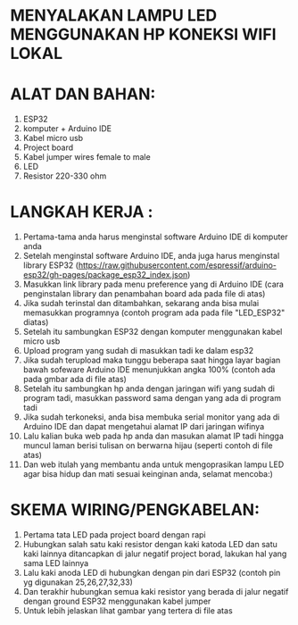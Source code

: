 # MENYALAKAN LAMPU LED MENGGUNAKAN HP KONEKSI WIFI LOKAL

# ALAT DAN BAHAN:
1. ESP32
2. komputer + Arduino IDE
3. Kabel micro usb
4. Project board
5. Kabel jumper wires female to male
6. LED
7. Resistor 220-330 ohm

# LANGKAH KERJA :
1. Pertama-tama anda harus menginstal software Arduino IDE di komputer anda
2. Setelah menginstal software Arduino IDE, anda juga harus menginstal library ESP32 (https://raw.githubusercontent.com/espressif/arduino-esp32/gh-pages/package_esp32_index.json)
3. Masukkan link library pada menu preference yang di Arduino IDE (cara penginstalan library dan penambahan board ada pada file di atas)
4. Jika sudah terinstal dan ditambahkan, sekarang anda bisa mulai memasukkan programnya (contoh program ada pada file "LED_ESP32" diatas)
5. Setelah itu sambungkan ESP32 dengan komputer menggunakan kabel micro usb
6. Upload program yang sudah di masukkan tadi ke dalam esp32 
7. Jika sudah terupload maka tunggu beberapa saat hingga layar bagian bawah sofeware Arduino IDE menunjukkan angka 100% (contoh ada pada gmbar ada di file atas)
8. Setelah itu sambungkan hp anda dengan jaringan wifi yang sudah di program tadi, masukkan password sama dengan yang ada di program tadi
9. Jika sudah terkoneksi, anda bisa membuka serial monitor yang ada di Arduino IDE dan dapat mengetahui alamat IP dari jaringan wifinya
10. Lalu kalian buka web pada hp anda dan masukan alamat IP tadi hingga muncul laman berisi tulisan on berwarna hijau (seperti contoh di file atas)
11. Dan web itulah yang membantu anda untuk mengoprasikan lampu LED agar bisa hidup dan mati sesuai keinginan anda, selamat mencoba:)

# SKEMA WIRING/PENGKABELAN:
1. Pertama tata LED pada project board dengan rapi
2. Hubungkan salah satu kaki resistor dengan kaki katoda LED dan satu kaki lainnya ditancapkan di jalur negatif project borad, lakukan hal yang sama LED lainnya
3. Lalu kaki anoda LED di hubungkan dengan pin dari ESP32 (contoh pin yg digunakan 25,26,27,32,33)
4. Dan terakhir hubungkan semua kaki resistor yang berada di jalur negatif dengan ground ESP32 menggunakan kabel jumper
5. Untuk lebih jelaskan lihat gambar yang tertera di file atas






